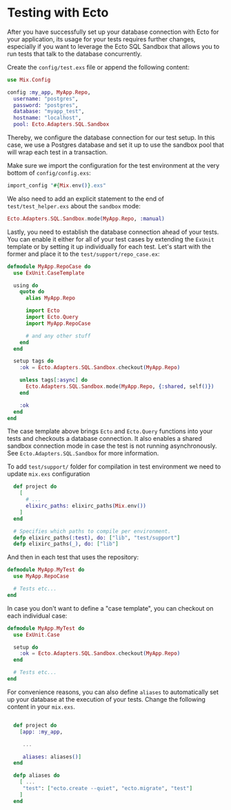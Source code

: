 # Testing with Ecto

After you have successfully set up your database connection with Ecto for your application,
its usage for your tests requires further changes, especially if you want to leverage the
Ecto SQL Sandbox that allows you to run tests that talk to the database concurrently.

Create the `config/test.exs` file or append the following content:

```elixir
use Mix.Config

config :my_app, MyApp.Repo,
  username: "postgres",
  password: "postgres",
  database: "myapp_test",
  hostname: "localhost",
  pool: Ecto.Adapters.SQL.Sandbox

 ```

Thereby, we configure the database connection for our test setup.
In this case, we use a Postgres database and set it up to use the sandbox pool that will wrap each test in a transaction.

Make sure we import the configuration for the test environment at the very bottom of `config/config.exs`:

```elixir
import_config "#{Mix.env()}.exs"
```

We also need to add an explicit statement to the end of `test/test_helper.exs` about the `sandbox` mode:

```elixir
Ecto.Adapters.SQL.Sandbox.mode(MyApp.Repo, :manual)
```

Lastly, you need to establish the database connection ahead of your tests.
You can enable it either for all of your test cases by extending the `ExUnit` template or by setting it up individually for each test. Let's start with the former and place it to the `test/support/repo_case.ex`:

```elixir
defmodule MyApp.RepoCase do
  use ExUnit.CaseTemplate

  using do
    quote do
      alias MyApp.Repo

      import Ecto
      import Ecto.Query
      import MyApp.RepoCase

      # and any other stuff
    end
  end

  setup tags do
    :ok = Ecto.Adapters.SQL.Sandbox.checkout(MyApp.Repo)

    unless tags[:async] do
      Ecto.Adapters.SQL.Sandbox.mode(MyApp.Repo, {:shared, self()})
    end

    :ok
  end
end
```

The case template above brings `Ecto` and `Ecto.Query` functions into your tests and checkouts a database connection. It also enables a shared sandbox connection mode in case the test is not running asynchronously. See `Ecto.Adapters.SQL.Sandbox` for more information.

To add `test/support/` folder for compilation in test environment we need to update `mix.exs` configuration

```elixir
  def project do
    [
      # ...
      elixirc_paths: elixirc_paths(Mix.env())
    ]
  end

  # Specifies which paths to compile per environment.
  defp elixirc_paths(:test), do: ["lib", "test/support"]
  defp elixirc_paths(_), do: ["lib"]
```

And then in each test that uses the repository:

```elixir
defmodule MyApp.MyTest do
  use MyApp.RepoCase

  # Tests etc...
end
```

In case you don't want to define a "case template", you can checkout on each individual case:

```elixir
defmodule MyApp.MyTest do
  use ExUnit.Case

  setup do
    :ok = Ecto.Adapters.SQL.Sandbox.checkout(MyApp.Repo)
  end

  # Tests etc...
end
```

For convenience reasons, you can also define `aliases` to automatically set up your database at the execution of your tests.
Change the following content in your `mix.exs`.

```elixir

  def project do
    [app: :my_app,

     ...

     aliases: aliases()]
  end

  defp aliases do
    [ ...
     "test": ["ecto.create --quiet", "ecto.migrate", "test"]
    ]
  end
```

